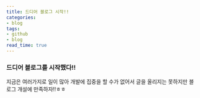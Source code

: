 ```yaml
---
title: 드디어 블로그 시작!!
categories:
- blog
tags:
- github
- blog
read_time: true
---
```


### 드디어 블로그를 시작했다!!

지금은 여러가지로 일이 많아 개발에 집중을 할 수가 없어서 글을 올리지는 못하지만 
블로그 개설에 만족하자!!ㅎㅎ
